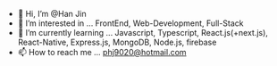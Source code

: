 - 👋 Hi, I’m @Han Jin 
- 👀 I’m interested in ... FrontEnd, Web-Development, Full-Stack  
- 🌱 I’m currently learning ... Javascript, Typescript, React.js(+next.js), React-Native, Express.js, MongoDB, Node.js, firebase
- 📫 How to reach me ... phj9020@hotmail.com

<!---
phj9020/phj9020 is a ✨ special ✨ repository because its `README.md` (this file) appears on your GitHub profile.
You can click the Preview link to take a look at your changes.
--->
